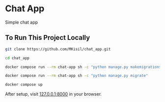 # Chat App
Simple chat app

## To Run This Project Locally
```bash
git clone https://github.com/MKisil/chat_app.git
```
```bash
cd chat_app
```
```bash
docker compose run --rm chat-app sh -c "python manage.py makemigrations chat"
```
```bash
docker compose run --rm chat-app sh -c "python manage.py migrate"
```
```bash
docker compose up
```
After setup, visit [127.0.0.1:8000](http://127.0.0.1:8000) in your browser.
